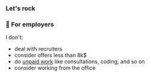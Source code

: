 ### Let's rock 

<!--
**godcodehunter/godcodehunter** is a ✨ _special_ ✨ repository because its `README.md` (this file) appears on your GitHub profile.

Here are some ideas to get you started:

- 🔭 I’m currently working on ...
- 🌱 I’m currently learning ...
- 👯 I’m looking to collaborate on ...
- 🤔 I’m looking for help with ...
- 💬 Ask me about ...
- 📫 How to reach me: ...
- 😄 Pronouns: ...
- ⚡ Fun fact: ...
-->

### 💼 For employers
I don't:
  - deal with recruiters 
  - consider offers less than 8k$
  - do [unpaid work](https://www.youtube.com/watch?v=FFrag8ll85w) like consultations, coding, and so on 
  - consider working from the office
